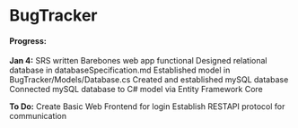 # BugTracker
#### Progress:
**Jan 4:**
SRS written
Barebones web app functional
Designed relational database in databaseSpecification.md
Established model in BugTracker/Models/Database.cs
Created and established mySQL database
Connected mySQL database to C# model via Entity Framework Core

**To Do:**
Create Basic Web Frontend for login
Establish RESTAPI protocol for communication